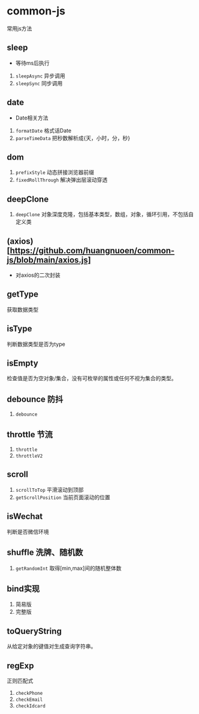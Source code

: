 # common-js
常用js方法
## sleep 
- 等待ms后执行
1. `sleepAsync` 异步调用
2. `sleepSync` 同步调用
## date
- Date相关方法
1. `formatDate` 格式话Date
2. `parseTimeData` 把秒数解析成{天，小时，分，秒}

## dom
1. `prefixStyle` 动态拼接浏览器前缀
2. `fixedRollThrough` 解决弹出层滚动穿透

## deepClone
1. `deepClone`  对象深度克隆，包括基本类型，数组，对象，循环引用，不包括自定义类


## (axios)[https://github.com/huangnuoen/common-js/blob/main/axios.js]
- 对axios的二次封装
## getType
获取数据类型
## isType
判断数据类型是否为type
## isEmpty
检查值是否为空对象/集合，没有可枚举的属性或任何不视为集合的类型。
## debounce  防抖
1. `debounce`
## throttle 节流
1. `throttle`
2. `throttleV2`

## scroll
1. `scrollToTop` 平滑滚动到顶部
2. `getScrollPosition` 当前页面滚动的位置

## isWechat 
判断是否微信环境

## shuffle 洗牌、随机数
1. `getRandomInt` 取得[min,max]间的随机整体数

## bind实现
1. 简易版
2. 完整版

## toQueryString
从给定对象的键值对生成查询字符串。

## regExp
正则匹配式
1. `checkPhone`
2. `checkEmail`
3. `checkIdcard`
